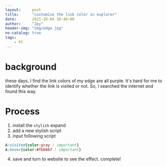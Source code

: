 ```yaml
---
layout:     post
title:      "customize the link color in explorer"
date:       2021-10-04 16:40:00
author:     "Jpy"
header-img: "img/edge.jpg"
no-catalog: true
tags:
    - PC
---
```


# background

these days, I find the link colors of my edge are all purple. It's hard for me to identify whether the link is visited or not. So, I searched the internet and found this way.

# Process

1. install the `stylish` expand
2. add a new stylish script
3. input following script

```css
A:visited{color:gray ! important}
A:hover{color:#fb6667 ! important}
```

4. save and turn to website to see the effect. complete!
